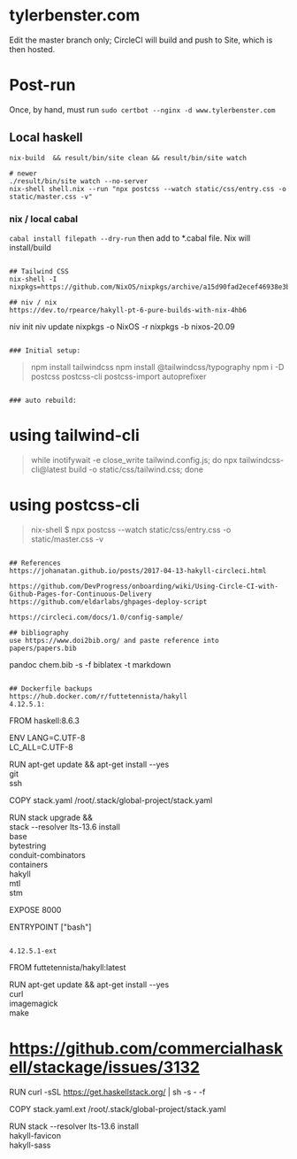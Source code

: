# tylerbenster.com

Edit the master branch only; CircleCI will build and push to Site, which is then hosted.

# Post-run
Once, by hand, must run `sudo certbot --nginx -d www.tylerbenster.com`

## Local haskell
```
nix-build  && result/bin/site clean && result/bin/site watch

# newer
./result/bin/site watch --no-server
nix-shell shell.nix --run "npx postcss --watch static/css/entry.css -o static/master.css -v"
```

### nix / local cabal
`cabal install filepath --dry-run` then add to *.cabal file. Nix will install/build
```

## Tailwind CSS
nix-shell -I nixpkgs=https://github.com/NixOS/nixpkgs/archive/a15d90fad2ecef46938e3b0e141ec66503026834

## niv / nix
https://dev.to/rpearce/hakyll-pt-6-pure-builds-with-nix-4hb6
```
niv init
niv update nixpkgs -o NixOS -r nixpkgs -b nixos-20.09
```

### Initial setup:
```
> npm install tailwindcss
> npm install @tailwindcss/typography
> npm i -D postcss postcss-cli postcss-import autoprefixer
```

### auto rebuild:
```
# using tailwind-cli
> while inotifywait -e close_write tailwind.config.js; do npx tailwindcss-cli@latest build -o static/css/tailwind.css; done
# using postcss-cli
> nix-shell
$ npx postcss --watch static/css/entry.css -o static/master.css -v
```

## References
https://johanatan.github.io/posts/2017-04-13-hakyll-circleci.html

https://github.com/DevProgress/onboarding/wiki/Using-Circle-CI-with-Github-Pages-for-Continuous-Delivery
https://github.com/eldarlabs/ghpages-deploy-script

https://circleci.com/docs/1.0/config-sample/

## bibliography
use https://www.doi2bib.org/ and paste reference into papers/papers.bib
```
pandoc chem.bib -s -f biblatex -t markdown
```

## Dockerfile backups
https://hub.docker.com/r/futtetennista/hakyll
4.12.5.1:

```
FROM haskell:8.6.3

ENV LANG=C.UTF-8 \
  LC_ALL=C.UTF-8

RUN apt-get update && apt-get install --yes \
  git \
  ssh

COPY stack.yaml /root/.stack/global-project/stack.yaml

RUN stack upgrade && \
  stack --resolver lts-13.6 install \
    base \
    bytestring \
    conduit-combinators \
    containers \
    hakyll \
    mtl \
    stm

EXPOSE 8000

ENTRYPOINT ["bash"]
```

4.12.5.1-ext
```
FROM futtetennista/hakyll:latest

RUN apt-get update && apt-get install --yes \
  curl \
  imagemagick \
  make

# https://github.com/commercialhaskell/stackage/issues/3132
RUN curl -sSL https://get.haskellstack.org/ | sh -s - -f

COPY stack.yaml.ext /root/.stack/global-project/stack.yaml

RUN stack --resolver lts-13.6 install \
  hakyll-favicon \
hakyll-sass
```
